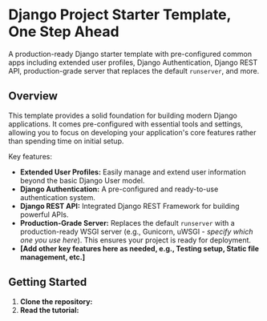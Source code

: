 # Django Project Starter Template, One Step Ahead

A production-ready Django starter template with pre-configured common apps including extended user profiles, Django Authentication, Django REST API, production-grade server that replaces the default `runserver`, and more.

## Overview

This template provides a solid foundation for building modern Django applications. It comes pre-configured with essential tools and settings, allowing you to focus on developing your application's core features rather than spending time on initial setup.

Key features:

* **Extended User Profiles:**  Easily manage and extend user information beyond the basic Django User model.
* **Django Authentication:**  A pre-configured and ready-to-use authentication system.
* **Django REST API:**  Integrated Django REST Framework for building powerful APIs.
* **Production-Grade Server:** Replaces the default `runserver` with a production-ready WSGI server (e.g., Gunicorn, uWSGI - *specify which one you use here*).  This ensures your project is ready for deployment.
* **[Add other key features here as needed, e.g., Testing setup, Static file management, etc.]**

## Getting Started

1. **Clone the repository:**
2. **Read the tutorial:**

